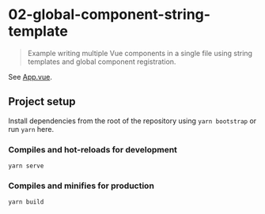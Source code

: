 # 02-global-component-string-template

> Example writing multiple Vue components in a single file using string templates and global component registration.

See [App.vue](./src/App.vue).

## Project setup

Install dependencies from the root of the repository using `yarn bootstrap` or run `yarn` here.

### Compiles and hot-reloads for development

```
yarn serve
```

### Compiles and minifies for production

```
yarn build
```
